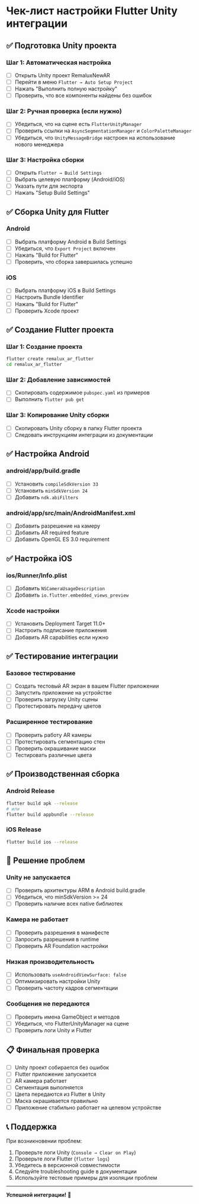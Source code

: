 # Чек-лист настройки Flutter Unity интеграции

## ✅ Подготовка Unity проекта

### Шаг 1: Автоматическая настройка
- [ ] Открыть Unity проект RemaluxNewAR
- [ ] Перейти в меню `Flutter → Auto Setup Project`
- [ ] Нажать "Выполнить полную настройку"
- [ ] Проверить, что все компоненты найдены без ошибок

### Шаг 2: Ручная проверка (если нужно)
- [ ] Убедиться, что на сцене есть `FlutterUnityManager`
- [ ] Проверить ссылки на `AsyncSegmentationManager` и `ColorPaletteManager`
- [ ] Убедиться, что `UnityMessageBridge` настроен на использование нового менеджера

### Шаг 3: Настройка сборки
- [ ] Открыть `Flutter → Build Settings`
- [ ] Выбрать целевую платформу (Android/iOS)
- [ ] Указать пути для экспорта
- [ ] Нажать "Setup Build Settings"

## ✅ Сборка Unity для Flutter

### Android
- [ ] Выбрать платформу Android в Build Settings
- [ ] Убедиться, что `Export Project` включен
- [ ] Нажать "Build for Flutter"
- [ ] Проверить, что сборка завершилась успешно

### iOS
- [ ] Выбрать платформу iOS в Build Settings
- [ ] Настроить Bundle Identifier
- [ ] Нажать "Build for Flutter"
- [ ] Проверить Xcode проект

## ✅ Создание Flutter проекта

### Шаг 1: Создание проекта
```bash
flutter create remalux_ar_flutter
cd remalux_ar_flutter
```

### Шаг 2: Добавление зависимостей
- [ ] Скопировать содержимое `pubspec.yaml` из примеров
- [ ] Выполнить `flutter pub get`

### Шаг 3: Копирование Unity сборки
- [ ] Скопировать Unity сборку в папку Flutter проекта
- [ ] Следовать инструкциям интеграции из документации

## ✅ Настройка Android

### android/app/build.gradle
- [ ] Установить `compileSdkVersion 33`
- [ ] Установить `minSdkVersion 24`
- [ ] Добавить `ndk.abiFilters`

### android/app/src/main/AndroidManifest.xml
- [ ] Добавить разрешение на камеру
- [ ] Добавить AR required feature
- [ ] Добавить OpenGL ES 3.0 requirement

## ✅ Настройка iOS

### ios/Runner/Info.plist
- [ ] Добавить `NSCameraUsageDescription`
- [ ] Добавить `io.flutter.embedded_views_preview`

### Xcode настройки
- [ ] Установить Deployment Target 11.0+
- [ ] Настроить подписание приложения
- [ ] Добавить AR capabilities если нужно

## ✅ Тестирование интеграции

### Базовое тестирование
- [ ] Создать тестовый AR экран в вашем Flutter приложении
- [ ] Запустить приложение на устройстве
- [ ] Проверить загрузку Unity сцены
- [ ] Протестировать передачу цветов

### Расширенное тестирование
- [ ] Проверить работу AR камеры
- [ ] Протестировать сегментацию стен
- [ ] Проверить окрашивание маски
- [ ] Тестировать различные цвета

## ✅ Производственная сборка

### Android Release
```bash
flutter build apk --release
# или
flutter build appbundle --release
```

### iOS Release
```bash
flutter build ios --release
```

## 🚨 Решение проблем

### Unity не запускается
- [ ] Проверить архитектуры ARM в Android build.gradle
- [ ] Убедиться, что minSdkVersion >= 24
- [ ] Проверить наличие всех native библиотек

### Камера не работает
- [ ] Проверить разрешения в манифесте
- [ ] Запросить разрешения в runtime
- [ ] Проверить AR Foundation настройки

### Низкая производительность
- [ ] Использовать `useAndroidViewSurface: false`
- [ ] Оптимизировать настройки Unity
- [ ] Проверить частоту кадров сегментации

### Сообщения не передаются
- [ ] Проверить имена GameObject и методов
- [ ] Убедиться, что FlutterUnityManager на сцене
- [ ] Проверить логи Unity и Flutter

## 📋 Финальная проверка

- [ ] Unity проект собирается без ошибок
- [ ] Flutter приложение запускается
- [ ] AR камера работает
- [ ] Сегментация выполняется
- [ ] Цвета передаются из Flutter в Unity
- [ ] Маска окрашивается правильно
- [ ] Приложение стабильно работает на целевом устройстве

## 📞 Поддержка

При возникновении проблем:

1. Проверьте логи Unity (`Console → Clear on Play`)
2. Проверьте логи Flutter (`flutter logs`)
3. Убедитесь в версионной совместимости
4. Следуйте troubleshooting guide в документации
5. Используйте тестовые примеры для изоляции проблем

---

**Успешной интеграции!** 🚀